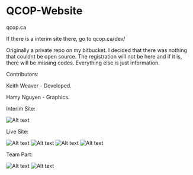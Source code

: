 QCOP-Website
============

qcop.ca

If there is a interim site there, go to qcop.ca/dev/


Originally a private repo on my bitbucket. I decided that there was nothing that couldnt be open source. The registration will not be here and if it is, there will be missing codes. Everything else is just information.

Contributors:

Keith Weaver - Developed.

Hamy Nguyen - Graphics.


Interim Site:

![Alt text](http://weaverprojects.com/imgs/Projects/qcop.png "Screenshot 1")


Live Site:

![Alt text](http://weaverprojects.com/imgs/Projects/qcop1.png "Screenshot 2")
![Alt text](http://weaverprojects.com/imgs/Projects/qcop2.png "Screenshot 3")
![Alt text](http://weaverprojects.com/imgs/Projects/qcop3.png "Screenshot 4")
![Alt text](http://weaverprojects.com/imgs/Projects/qcop4.png "Screenshot 5")


Team Part:

![Alt text](http://weaverprojects.com/imgs/Projects/qcop5.png "Screenshot 6")
![Alt text](http://weaverprojects.com/imgs/Projects/qcop6.png "Screenshot 7")
